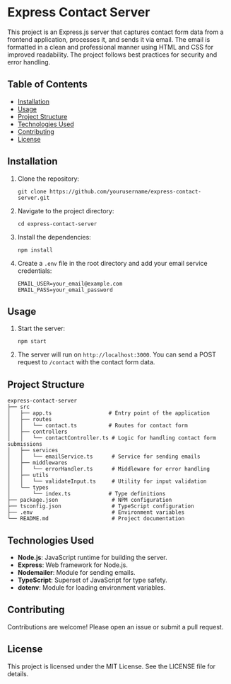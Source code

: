# Express Contact Server

This project is an Express.js server that captures contact form data from a frontend application, processes it, and sends it via email. The email is formatted in a clean and professional manner using HTML and CSS for improved readability. The project follows best practices for security and error handling.

## Table of Contents

- [Installation](#installation)
- [Usage](#usage)
- [Project Structure](#project-structure)
- [Technologies Used](#technologies-used)
- [Contributing](#contributing)
- [License](#license)

## Installation

1. Clone the repository:
   ```
   git clone https://github.com/yourusername/express-contact-server.git
   ```

2. Navigate to the project directory:
   ```
   cd express-contact-server
   ```

3. Install the dependencies:
   ```
   npm install
   ```

4. Create a `.env` file in the root directory and add your email service credentials:
   ```
   EMAIL_USER=your_email@example.com
   EMAIL_PASS=your_email_password
   ```

## Usage

1. Start the server:
   ```
   npm start
   ```

2. The server will run on `http://localhost:3000`. You can send a POST request to `/contact` with the contact form data.

## Project Structure

```
express-contact-server
├── src
│   ├── app.ts                  # Entry point of the application
│   ├── routes
│   │   └── contact.ts          # Routes for contact form
│   ├── controllers
│   │   └── contactController.ts # Logic for handling contact form submissions
│   ├── services
│   │   └── emailService.ts      # Service for sending emails
│   ├── middlewares
│   │   └── errorHandler.ts      # Middleware for error handling
│   ├── utils
│   │   └── validateInput.ts     # Utility for input validation
│   └── types
│       └── index.ts            # Type definitions
├── package.json                 # NPM configuration
├── tsconfig.json                # TypeScript configuration
├── .env                         # Environment variables
└── README.md                    # Project documentation
```

## Technologies Used

- **Node.js**: JavaScript runtime for building the server.
- **Express**: Web framework for Node.js.
- **Nodemailer**: Module for sending emails.
- **TypeScript**: Superset of JavaScript for type safety.
- **dotenv**: Module for loading environment variables.

## Contributing

Contributions are welcome! Please open an issue or submit a pull request.

## License

This project is licensed under the MIT License. See the LICENSE file for details.